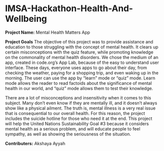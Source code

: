 # IMSA-Hackathon-Health-And-Wellbeing
**Project Name:** Mental Health Matters App

**Project Goals**
The objective of this project was to provide assistance and education to those struggling with the concept of mental health. It clears up certain misconceptions with the quiz feature, while promoting knowledge on the commonality of mental health disorders. We chose the medium of an app, created in code.org’s App Lab, because of the easy to understand user interface. These days, everyone uses apps to go about their day, from checking the weather, paying for a shopping trip, and even waking up in the morning. The user can use the app by “learn” mode or “quiz” mode. Learn mode allows the reader to read factoids about the significance of mental health in our world, and “quiz” mode allows them to test their knowledge. 

There are a lot of misconceptions and insensitivity when it comes to this subject. Many don’t even know if they are mentally ill, and it doesn’t always show like a physical ailment. The truth is, mental illness is a very real issue that is consequential to our overall health. For this reason, the project includes the suicide hotline for those who need it at the end. This project will help the United Nations Sustainability Goal #3 because it considers mental health as a serious problem, and will educate people to feel sympathy, as well as showing the seriousness of the situation.

**Contributers:** Akshaya Ayyah
